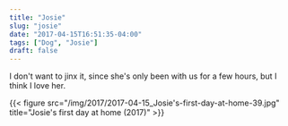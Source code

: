 ```yaml
---
title: "Josie"
slug: "josie"
date: "2017-04-15T16:51:35-04:00"
tags: ["Dog", "Josie"]
draft: false
---
```


I don't want to jinx it, since she's only been with us for a few hours, but I think I love her.

{{< figure src="/img/2017/2017-04-15_Josie's-first-day-at-home-39.jpg" title="Josie's first day at home (2017)" >}}
